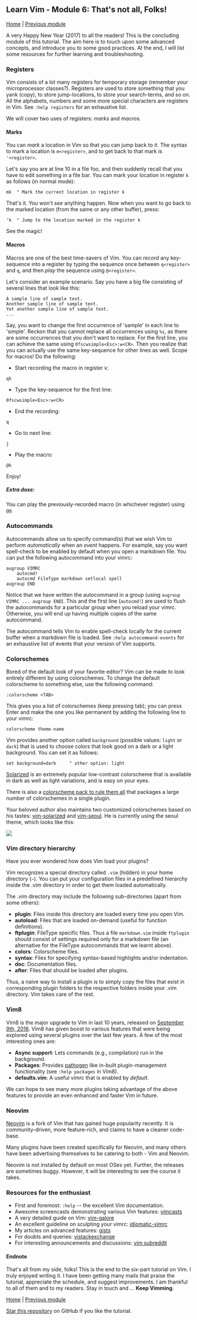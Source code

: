 ## Learn Vim - Module 6: That's not all, Folks!

[Home](https://github.com/manasthakur/learn-vim/)  |  [Previous module](module5.md)

A very Happy New Year (2017) to all the readers!
This is the concluding module of this tutorial.
The aim here is to touch upon some advanced concepts, and introduce you to some
good practices.
At the end, I will list some resources for further learning and troubleshooting.

### Registers
Vim consists of a lot many registers for temporary storage (remember your
microprocessor classes?).
Registers are used to store something that you yank (copy),
to store jump-locations,
to store your search-terms,
and so on.
All the alphabets, numbers and some more special characters are registers in
Vim. See `:help registers` for an exhaustive list.

We will cover two uses of registers: _marks_ and _macros_.

#### Marks
You can _mark_ a location in Vim so that you can jump back to it.
The syntax to mark a location is `m<register>`, and to get back to that mark is
`'<register>`.

Let's say you are at line 10 in a file foo, and then suddenly recall that you
have to edit something in a file bar.
You can mark your location in register `k` as follows (in normal mode):
```
mk	" Mark the current location in register k
```

That's it. You won't _see_ anything happen.
Now when you want to go back to the marked location (from the same or any other
buffer), press:
```
'k	" Jump to the location marked in the register k
```
See the magic!

#### Macros 
Macros are one of the best time-savers of Vim.
You can _record_ any key-sequence into a register by typing the sequence once
between `q<register>` and `q`, and then _play_ the sequence using `@<register>`.

Let's consider an example scenario.
Say you have a big file consisting of several lines that look like this:
```
A sample line of sample text.
Another sample line of sample text.
Yet another sample line of sample text.
...
```

Say, you want to change the first occurrence of 'sample' in each line to
'simple'.
Reckon that you cannot replace all occurrences using `%s`, as there are some
occurrences that you don't want to replace.
For the first line, you can achieve the same using `0fscwsimple<Esc>:w<CR>`.
Then you realize that you can actually use the same key-sequence for other lines
as well.
Scope for macros!
Do the following:

- Start recording the macro in register `k`:
```
qk
```

- Type the key-sequence for the first line:
```
0fscwsimple<Esc>:w<CR>
```

- End the recording:
```
q
```

- Go to next line:
```
j
```

- Play the macro:
```
@k
```

Enjoy!

##### Extra dose:
You can play the previously-recorded macro (in whichever register) using `@@`. 

### Autocommands 
Autocommands allow us to specify command(s) that we wish Vim to perform
_automatically_ when an _event_ happens.
For example, say you want spell-check to be enabled by default when you open a
markdown file.
You can put the following autocommand into your vimrc:
```vim
augroup VIMRC
	autocmd!
	autocmd FileType markdown setlocal spell 
augroup END
```
Notice that we have written the autocommand in a group (using `augroup VIMRC ... augroup END`).
This and the first line (`autocmd!`) are used to flush the autocommands for a
particular group when you reload your vimrc.
Otherwise, you will end up having multiple copies of the same autocommand.

The autocommand tells Vim to enable spell-check locally for the current buffer
when a markdown file is loaded.
See `:help autocommand-events` for an exhaustive list of events that your
version of Vim supports. 

### Colorschemes 
Bored of the default look of your favorite editor?
Vim can be made to look entirely different by using colorschemes.
To change the default colorscheme to something else, use the following command:
```
:colorscheme <TAB>
```
This gives you a list of colorschemes (keep pressing tab);
you can press Enter and make the one you like permanent by adding the following
line to your vimrc:
```vim
colorscheme theme-name
```

Vim provides another option called `background` (possible values: `light` or
`dark`) that is used to choose colors that look good on a dark or a light
background. You can set it as follows:
```vim
set background=dark		" other option: light
```

[Solarized](https://github.com/altercation/vim-colors-solarized) is an extremely
popular low-contrast colorscheme that is available in dark as well as light
variations, and is easy on your eyes.

There is also a [colorscheme pack to rule them
all](https://github.com/flazz/vim-colorschemes) that packages a large number of
colorschemes in a single plugin.

Your beloved author also maintains two customized colorschemes based on
his tastes:
[vim-solarized](https://github.com/manasthakur/vim-solarized)
and
[vim-seoul](https://github.com/manasthakur/vim-seoul). 
He is currently using the seoul theme, which looks like this:

<img src="../images/authors-vim.jpg">

### Vim directory hierarchy 
Have you ever wondered how does Vim load your plugins?

Vim recognizes a special directory called `.vim` (hidden) in your home
directory (`~`).
You can put your configuration files in a predefined hierarchy inside the .vim
directory in order to get them loaded automatically.

The .vim directory may include the following sub-directories (apart from some others):
* __plugin__: Files inside this directory are loaded every time you open Vim.
* __autoload__: Files that are loaded on-demand (useful for function
  definitions).
* __ftplugin__: FileType specific files. Thus a file `markdown.vim` inside
  `ftplugin` should consist of settings required only for a markdown file (an
  alternative for the FileType autocommands that we learnt above).
* __colors__: Colorscheme files.
* __syntax__: Files for specifying syntax-based highlights and/or indentation.
* __doc__: Documentation files.
* __after__: Files that should be loaded after plugins.

Thus, a naive way to install a plugin is to simply copy the files that exist in
corresponding plugin folders to the respective folders inside your .vim
directory.
Vim takes care of the rest. 

### Vim8
Vim8 is the major upgrade to Vim in last 10 years, released on [September 9th,
2016](https://groups.google.com/forum/#!topic/vim_announce/EKTuhjF3ET0).
Vim8 has given boost to various features that were being explored using several
plugins over the last few years.
A few of the most interesting ones are:

* __Async support__: Lets commands (e.g., compilation) run in the background.
* __Packages__: Provides [pathogen](https://github.com/tpope/vim-pathogen) like
  in-built plugin-management functionality (see `:help packages` in Vim8).
* __defaults.vim__: A useful vimrc that is enabled by _default_.

We can hope to see many more plugins taking advantage of the above features
to provide an even enhanced and faster Vim in future.

### Neovim
[Neovim](https://neovim.io/) is a fork of Vim that has gained huge popularity
recently.
It is community-driven, more feature-rich, and claims to have a cleaner
code-base.

Many plugins have been created specifically for Neovim, and many others have
been advertising themselves to be catering to both - Vim and Neovim.

Neovim is not installed by default on most OSes yet.
Further, the releases are sometimes buggy.
However, it will be interesting to see the course it takes.

### Resources for the enthusiast
* First and foremost: `:help` -- the excellent Vim documentation.
* Awesome screencasts demonstrating various Vim features: [vimcasts](http://vimcasts.org)
* A very detailed guide on Vim:
  [vim-galore](https://github.com/mhinz/vim-galore)
* An excellent guideline on sculpting your vimrc:
  [idiomatic-vimrc](https://github.com/romainl/idiomatic-vimrc)
* My articles on advanced features: [gists](https://gist.github.com/manasthakur)
* For doubts and queries: [vistackexchange](http://vi.stackexchange.com)
* For interesting announcements and discussions: [vim
  subreddit](https://www.reddit.com/r/vim/)

#### Endnote
That's all from my side, folks!
This is the end to the six-part tutorial on Vim.
I truly enjoyed writing it.
I have been getting many mails that praise the tutorial, appreciate the
schedule, and suggest improvements.
I am thankful to all of them and to my readers.
Stay in touch and ... __Keep Vimming__.

[Home](https://github.com/manasthakur/learn-vim/)  |  [Previous module](module5.md)

[Star this repository](https://github.com/manasthakur/learn-vim/) on GitHub if you like the tutorial.


